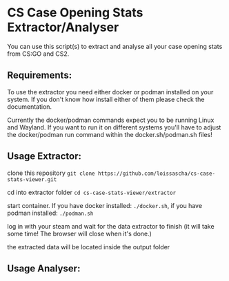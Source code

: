 # CS Case Opening Stats Extractor/Analyser

You can use this script(s) to extract and analyse all your case opening stats from CS:GO and CS2.

## Requirements:

To use the extractor you need either docker or podman installed on your system. If you don't know how install either of them please check the documentation.

Currently the docker/podman commands expect you to be running Linux and Wayland. If you want to run it on different systems you'll have to adjust the docker/podman run command within the docker.sh/podman.sh files!

## Usage Extractor:

clone this repository `git clone https://github.com/loissascha/cs-case-stats-viewer.git`

cd into extractor folder `cd cs-case-stats-viewer/extractor`

start container. If you have docker installed: `./docker.sh`, if you have podman installed: `./podman.sh`

log in with your steam and wait for the data extractor to finish (it will take some time! The browser will close when it's done.)

the extracted data will be located inside the output folder

## Usage Analyser: 

